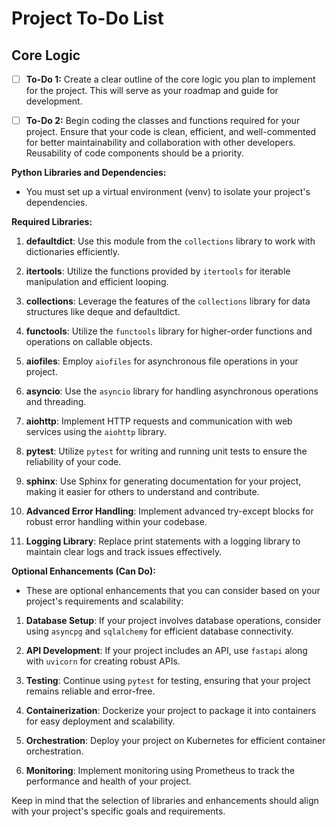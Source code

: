 # Project To-Do List

## Core Logic

- [ ] **To-Do 1:** Create a clear outline of the core logic you plan to implement for the project. This will serve as your roadmap and guide for development.

- [ ] **To-Do 2:** Begin coding the classes and functions required for your project. Ensure that your code is clean, efficient, and well-commented for better maintainability and collaboration with other developers. Reusability of code components should be a priority.

**Python Libraries and Dependencies:**

- You must set up a virtual environment (venv) to isolate your project's dependencies.

**Required Libraries:**

1. **defaultdict**: Use this module from the `collections` library to work with dictionaries efficiently.

2. **itertools**: Utilize the functions provided by `itertools` for iterable manipulation and efficient looping.

3. **collections**: Leverage the features of the `collections` library for data structures like deque and defaultdict.

4. **functools**: Utilize the `functools` library for higher-order functions and operations on callable objects.

5. **aiofiles**: Employ `aiofiles` for asynchronous file operations in your project.

6. **asyncio**: Use the `asyncio` library for handling asynchronous operations and threading.

7. **aiohttp**: Implement HTTP requests and communication with web services using the `aiohttp` library.

8. **pytest**: Utilize `pytest` for writing and running unit tests to ensure the reliability of your code.

9. **sphinx**: Use Sphinx for generating documentation for your project, making it easier for others to understand and contribute.

10. **Advanced Error Handling**: Implement advanced try-except blocks for robust error handling within your codebase.

11. **Logging Library**: Replace print statements with a logging library to maintain clear logs and track issues effectively.

**Optional Enhancements (Can Do):**

- These are optional enhancements that you can consider based on your project's requirements and scalability:

1. **Database Setup**: If your project involves database operations, consider using `asyncpg` and `sqlalchemy` for efficient database connectivity.

2. **API Development**: If your project includes an API, use `fastapi` along with `uvicorn` for creating robust APIs.

3. **Testing**: Continue using `pytest` for testing, ensuring that your project remains reliable and error-free.

4. **Containerization**: Dockerize your project to package it into containers for easy deployment and scalability.

5. **Orchestration**: Deploy your project on Kubernetes for efficient container orchestration.

6. **Monitoring**: Implement monitoring using Prometheus to track the performance and health of your project.

Keep in mind that the selection of libraries and enhancements should align with your project's specific goals and requirements.
